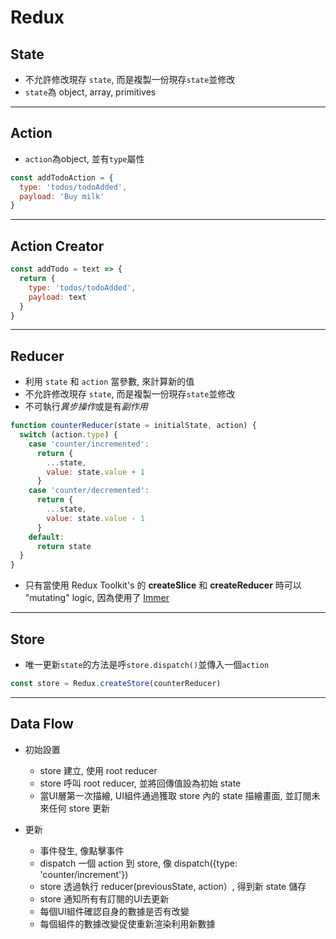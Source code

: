 # Redux

## State

- 不允許修改現存 `state`, 而是複製一份現存`state`並修改
- `state`為 object, array, primitives

---

## Action

- `action`為object, 並有`type`屬性

```js
const addTodoAction = {
  type: 'todos/todoAdded',
  payload: 'Buy milk'
}
```

---

## Action Creator

```js
const addTodo = text => {
  return {
    type: 'todos/todoAdded',
    payload: text
  }
}
```

---

## Reducer

- 利用 `state` 和 `action` 當參數, 來計算新的值
- 不允許修改現存 `state`, 而是複製一份現存`state`並修改
- 不可執行*異步操作*或是有*副作用*

```js
function counterReducer(state = initialState, action) {
  switch (action.type) {
    case 'counter/incremented':
      return {
        ...state,
        value: state.value + 1
      }
    case 'counter/decremented':
      return { 
        ...state,
        value: state.value - 1 
      }
    default:
      return state
  }
}
```

- 只有當使用 Redux Toolkit's 的 **createSlice** 和 **createReducer** 時可以 "mutating" logic, 因為使用了 [Immer](https://immerjs.github.io/immer/)

---

## Store

- 唯一更新`state`的方法是呼`store.dispatch()`並傳入一個`action`

```js
const store = Redux.createStore(counterReducer)
```

---

## Data Flow

- 初始設置
  - store 建立, 使用 root reducer
  - store 呼叫 root reducer, 並將回傳值設為初始 state
  - 當UI層第一次描繪, UI組件通過獲取 store 內的 state 描繪畫面, 並訂閱未來任何 store 更新

- 更新
  - 事件發生, 像點擊事件
  - dispatch 一個 action 到 store, 像 dispatch({type: 'counter/increment'})
  - store 透過執行 reducer(previousState, action）, 得到新 state 儲存
  - store 通知所有有訂閱的UI去更新
  - 每個UI組件確認自身的數據是否有改變
  - 每個組件的數據改變促使重新渲染利用新數據
